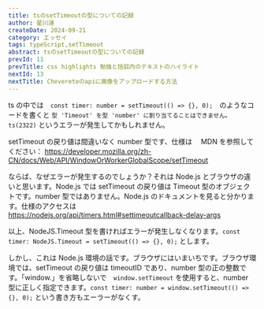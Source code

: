 ```yaml
---
title: tsのsetTimeoutの型についての記録
author: 星川漣
createDate: 2024-09-21
category: エッセイ
tags: typeScript,setTimeout
abstract: tsのsetTimeoutの型についての記録
prevId: 11
prevTitle: css highlights 勉強と括弧内のテキストのハイライト
nextId: 13
nextTitle: Cheveretoのapiに画像をアップロードする方法
---
```


ts の中では　`const timer: number = setTimeout(() => {}, 0);`　のようなコードを書くと `型 'Timeout' を型 'number' に割り当てることはできません。ts(2322)` というエラーが発生してかもしれません。

setTimeout の戻り値は間違いなく number 型です、仕様は　 MDN を参照してください： https://developer.mozilla.org/zh-CN/docs/Web/API/WindowOrWorkerGlobalScope/setTimeout

ならば、なぜエラーが発生するのでしょうか？それは Node.js とブラウザの違いと思います。Node.js では setTimeout の戻り値は Timeout 型のオブジェクトです。number 型ではありません。Node.js のドキュメントを見ると分かります。仕様のアクセスは　https://nodejs.org/api/timers.html#settimeoutcallback-delay-args

以上、NodeJS.Timeout 型を書ければエラーが発生しなくなります。`const timer: NodeJS.Timeout = setTimeout(() => {}, 0);` とします。

しかし、これは Node.js 環境の話です。ブラウザにはいまいちです。ブラウザ環境では、setTimeout の戻り値は timeoutID であり、number 型の正の整数です。「window.」を省略しないで　`window.setTimeout` を使用すると、number 型に正しく指定できます。`const timer: number = window.setTimeout(() => {}, 0);` という書き方もエーラーがなくす。
